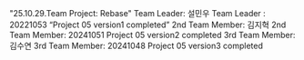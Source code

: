 "25.10.29.Team Project: Rebase"
Team Leader: 설민우
Team Leader : 20221053
“Project 05 version1 completed”
2nd Team Member: 김지혁
2nd Team Member: 20241051
Project 05 version2 completed
3rd Team Member: 김수연
3rd Team Member: 20241048
Project 05 version3 completed
